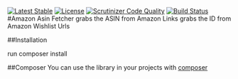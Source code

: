 [![Latest Stable](http://img.shields.io/packagist/v/schmiddim/amazon-asin-fetcher.svg)](https://packagist.org/p/schmiddim/amazon-asin-fetcher)
[![License](http://img.shields.io/packagist/l/schmiddim/amazon-asin-fetcher.svg)](https://packagist.org/packages/schmiddim/amazon-asin-fetcher)
[![Scrutinizer Code Quality](https://scrutinizer-ci.com/g/schmiddim/amazon-asin-parser/badges/quality-score.png?b=master)](https://scrutinizer-ci.com/g/schmiddim/amazon-asin-parser/?branch=master)
[![Build Status](https://travis-ci.org/schmiddim/amazon-asin-parser.svg?branch=master)](https://travis-ci.org/schmiddim/amazon-asin-parser)
#Amazon Asin Fetcher
grabs the ASIN from Amazon Links
grabs the ID from Amazon Wishlist Urls



##Installation

run composer install


##Composer
You can use the library in your projects with [composer](https://getcomposer.org/)



